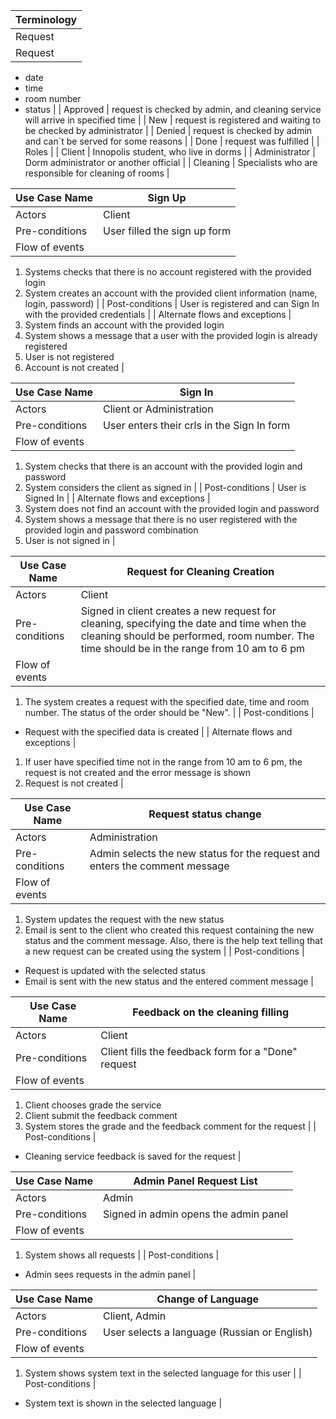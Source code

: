 | **Terminology** |
| --- |
| Request |
| Request | request for cleaning with specified
- date
- time
- room number
- status
 |
| Approved | request is checked by admin, and cleaning service will arrive in specified time |
| New | request is registered and waiting to be checked by administrator |
| Denied | request is checked by admin and can`t be served for some reasons |
| Done | request was fulfilled |
| Roles |
| Client | Innopolis student, who live in dorms |
| Administrator | Dorm administrator or another official |
| Cleaning | Specialists who are responsible for cleaning of rooms |

| **Use Case Name** | **Sign Up** |
| --- | --- |
| Actors | Client |
| Pre-conditions | User filled the sign up form |
| Flow of events |
1. Systems checks that there is no account registered with the provided login
2. System creates an account with the provided client information (name, login, password)
 |
| Post-conditions | User is registered and can Sign In with the provided credentials |
| Alternate flows and exceptions |
1. System finds an account with the provided login
2. System shows a message that a user with the provided login is already registered
3. User is not registered
4. Account is not created
 |

| **Use Case Name** | **Sign In** |
| --- | --- |
| Actors | Client or Administration |
| Pre-conditions | User enters their crls in the Sign In form |
| Flow of events |
1. System checks that there is an account with the provided login and password
2. System considers the client as signed in
 |
| Post-conditions | User is Signed In |
| Alternate flows and exceptions |
1. System does not find an account with the provided login and password
2. System shows a message that there is no user registered with the provided login and password combination
3. User is not signed in
 |

| **Use Case Name** | **Request for Cleaning Creation** |
| --- | --- |
| Actors | Client |
| Pre-conditions | Signed in client creates a new request for cleaning, specifying the date and time when the cleaning should be performed, room number. The time should be in the range from 10 am to 6 pm |
| Flow of events |
1. The system creates a request with the specified date, time and room number. The status of the order should be &quot;New&quot;.
 |
| Post-conditions |
- Request with the specified data is created
 |
| Alternate flows and exceptions |
1. If user have specified time not in the range from 10 am to 6 pm, the request is not created and the error message is shown
2. Request is not created
 |

| **Use Case Name** | **Request status change** |
| --- | --- |
| Actors | Administration |
| Pre-conditions | Admin selects the new status for the request and enters the comment message |
| Flow of events |
1. System updates the request with the new status
2. Email is sent to the client who created this request containing the new status and the comment message. Also, there is the help text telling that a new request can be created using the system
 |
| Post-conditions |
- Request is updated with the selected status
- Email is sent with the new status and the entered comment message
 |

| **Use Case Name** | **Feedback on the cleaning filling** |
| --- | --- |
| Actors | Client |
| Pre-conditions | Client fills the feedback form for a &quot;Done&quot; request |
| Flow of events |
1. Client chooses grade the service
2. Client submit the feedback comment
3. System stores the grade and the feedback comment for the request
 |
| Post-conditions |
- Cleaning service feedback is saved for the request
 |

| **Use Case Name** | **Admin Panel Request List** |
| --- | --- |
| Actors | Admin |
| Pre-conditions | Signed in admin opens the admin panel |
| Flow of events |
1. System shows all requests
 |
| Post-conditions |
- Admin sees requests in the admin panel
 |

| **Use Case Name** | **Change of Language** |
| --- | --- |
| Actors | Client, Admin |
| Pre-conditions | User selects a language (Russian or English) |
| Flow of events |
1. System shows system text in the selected language for this user
 |
| Post-conditions |
- System text is shown in the selected language
 |